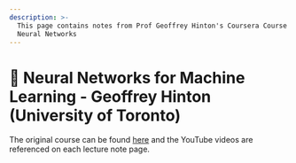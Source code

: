 ```yaml
---
description: >-
  This page contains notes from Prof Geoffrey Hinton's Coursera Course about
  Neural Networks
---
```


# 🔭 Neural Networks for Machine Learning - Geoffrey Hinton (University of Toronto)

The original course can be found [here](https://www.cs.toronto.edu/\~tijmen/csc321/) and the YouTube videos are referenced on each lecture note page.&#x20;
